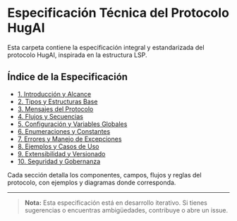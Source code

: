 # Especificación Técnica del Protocolo HugAI

Esta carpeta contiene la especificación integral y estandarizada del protocolo HugAI, inspirada en la estructura LSP.

## Índice de la Especificación

- [1. Introducción y Alcance](./index.md)
- [2. Tipos y Estructuras Base](./tipos.md)
- [3. Mensajes del Protocolo](./mensajes.md)
- [4. Flujos y Secuencias](./flujos.md)
- [5. Configuración y Variables Globales](./configuracion.md)
- [6. Enumeraciones y Constantes](./enums-errores.md)
- [7. Errores y Manejo de Excepciones](./enums-errores.md)
- [8. Ejemplos y Casos de Uso](./ejemplos.md)
- [9. Extensibilidad y Versionado](./extensibilidad.md)
- [10. Seguridad y Gobernanza](./seguridad.md)

Cada sección detalla los componentes, campos, flujos y reglas del protocolo, con ejemplos y diagramas donde corresponda.

---

> **Nota:** Esta especificación está en desarrollo iterativo. Si tienes sugerencias o encuentras ambigüedades, contribuye o abre un issue. 